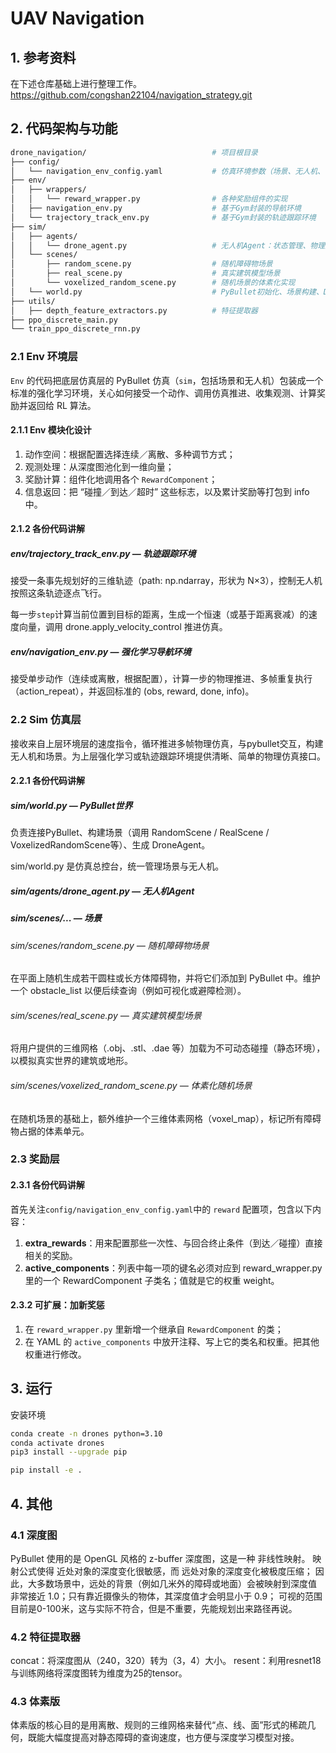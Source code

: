 # UAV Navigation

## 1. 参考资料
在下述仓库基础上进行整理工作。
https://github.com/congshan22104/navigation_strategy.git


## 2. 代码架构与功能
```bash
drone_navigation/                            # 项目根目录
├── config/
│   └── navigation_env_config.yaml           # 仿真环境参数（场景、无人机、动作、奖励等）
├── env/
│   ├── wrappers/
│   │   └── reward_wrapper.py                # 各种奖励组件的实现
│   ├── navigation_env.py                    # 基于Gym封装的导航环境
│   └── trajectory_track_env.py              # 基于Gym封装的轨迹跟踪环境
├── sim/
│   ├── agents/
│   │   └── drone_agent.py                   # 无人机Agent：状态管理、物理控制、深度图获取
│   └── scenes/
│       ├── random_scene.py                  # 随机障碍物场景
│       ├── real_scene.py                    # 真实建筑模型场景
│       └── voxelized_random_scene.py        # 随机场景的体素化实现
│   └── world.py                             # PyBullet初始化、场景构建、DroneAgent管理
├── utils/
│   ├── depth_feature_extractors.py          # 特征提取器
├── ppo_discrete_main.py                     
└── train_ppo_discrete_rnn.py                
```

### 2.1 Env 环境层
`Env` 的代码把底层仿真层的 PyBullet 仿真（`sim`，包括场景和无人机）包装成一个标准的强化学习环境，关心如何接受一个动作、调用仿真推进、收集观测、计算奖励并返回给 RL 算法。

#### 2.1.1 Env 模块化设计
1. 动作空间：根据配置选择连续／离散、多种调节方式； 
2. 观测处理：从深度图池化到一维向量； 
3. 奖励计算：组件化地调用各个 `RewardComponent`； 
4. 信息返回：把 “碰撞／到达／超时” 这些标志，以及累计奖励等打包到 info 中。

#### 2.1.2 各份代码讲解
##### env/trajectory_track_env.py — 轨迹跟踪环境

接受一条事先规划好的三维轨迹（path: np.ndarray，形状为 N×3），控制无人机按照这条轨迹逐点飞行。

每一步`step`计算当前位置到目标的距离，生成一个恒速（或基于距离衰减）的速度向量，调用 drone.apply_velocity_control 推进仿真。

##### env/navigation_env.py — 强化学习导航环境

接受单步动作（连续或离散，根据配置），计算一步的物理推进、多帧重复执行（action_repeat），并返回标准的 (obs, reward, done, info)。

### 2.2 Sim 仿真层
接收来自上层环境层的速度指令，循环推进多帧物理仿真，与pybullet交互，构建无人机和场景。为上层强化学习或轨迹跟踪环境提供清晰、简单的物理仿真接口。

#### 2.2.1 各份代码讲解 
##### sim/world.py — PyBullet世界
负责连接PyBullet、构建场景（调用 RandomScene / RealScene / VoxelizedRandomScene等）、生成 DroneAgent。

sim/world.py 是仿真总控台，统一管理场景与无人机。

##### sim/agents/drone_agent.py — 无人机Agent

##### sim/scenes/... — 场景
###### sim/scenes/random_scene.py — 随机障碍物场景
在平面上随机生成若干圆柱或长方体障碍物，并将它们添加到 PyBullet 中。维护一个 obstacle_list 以便后续查询（例如可视化或避障检测）。
###### sim/scenes/real_scene.py — 真实建筑模型场景
将用户提供的三维网格（.obj、.stl、.dae 等）加载为不可动态碰撞（静态环境），以模拟真实世界的建筑或地形。
###### sim/scenes/voxelized_random_scene.py — 体素化随机场景
在随机场景的基础上，额外维护一个三维体素网格（voxel_map），标记所有障碍物占据的体素单元。

### 2.3 奖励层

#### 2.3.1 各份代码讲解
首先关注`config/navigation_env_config.yaml`中的 `reward` 配置项，包含以下内容：
1. **extra_rewards**：用来配置那些一次性、与回合终止条件（到达／碰撞）直接相关的奖励。
2. **active_components**：列表中每一项的键名必须对应到 reward_wrapper.py 里的一个 RewardComponent 子类名；值就是它的权重 weight。


#### 2.3.2 可扩展：加新奖惩
1. 在 `reward_wrapper.py` 里新增一个继承自 `RewardComponent` 的类；
2. 在 YAML 的 `active_components` 中放开注释、写上它的类名和权重。把其他权重进行修改。

## 3. 运行
安装环境
```bash
conda create -n drones python=3.10
conda activate drones
pip3 install --upgrade pip

pip install -e .
```

## 4. 其他
### 4.1 深度图
PyBullet 使用的是 OpenGL 风格的 z-buffer 深度图，这是一种 非线性映射。
映射公式使得 近处对象的深度变化很敏感，而 远处对象的深度变化被极度压缩；
因此，大多数场景中，远处的背景（例如几米外的障碍或地面）会被映射到深度值 非常接近 1.0；只有靠近摄像头的物体，其深度值才会明显小于 0.9；
可视的范围目前是0-100米，这与实际不符合，但是不重要，先能规划出来路径再说。

### 4.2 特征提取器
concat：将深度图从（240，320）转为（3，4）大小。
resent：利用resnet18与训练网络将深度图转为维度为25的tensor。

### 4.3 体素版
体素版的核心目的是用离散、规则的三维网格来替代“点、线、面”形式的稀疏几何，既能大幅度提高对静态障碍的查询速度，也方便与深度学习模型对接。